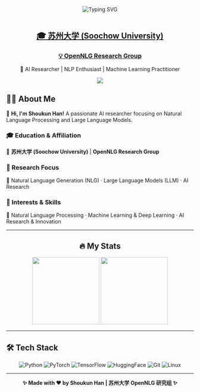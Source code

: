 <div align="center">

<!-- 打字机效果标题 -->
<img src="https://readme-typing-svg.demolab.com?font=Fira+Code&size=32&duration=2800&pause=2000&color=A855F7&center=true&vCenter=true&width=940&lines=Hi+there,+I'm+Shoukun+Han;Welcome+to+my+GitHub+Profile!;AI+Researcher+at+Soochow+University" alt="Typing SVG" />

<br/>
<br/>

<!-- 机构信息 -->
<h2><a href="https://www.suda.edu.cn/" target="_blank">🎓 苏州大学 (Soochow University)</a></h2>
<h3><a href="https://opennlg.cn/#/index" target="_blank">💡 OpenNLG Research Group</a></h3>

<!-- 个人简介 -->
<p>🚀 AI Researcher | NLP Enthusiast | Machine Learning Practitioner</p>

<!-- 波浪分隔线 -->
<img src="https://raw.githubusercontent.com/andreasbm/readme/master/assets/lines/rainbow.png" />

</div>

## 👨‍💻 About Me

👋 **Hi, I'm Shoukun Han!** A passionate AI researcher focusing on Natural Language Processing and Large Language Models.

### 🎓 Education & Affiliation
🏫 **苏州大学 (Soochow University)** | **OpenNLG Research Group**

### 🔬 Research Focus
🎯 Natural Language Generation (NLG) · Large Language Models (LLM) · AI Research

### 🌟 Interests & Skills
🧠 Natural Language Processing · Machine Learning & Deep Learning · AI Research & Innovation

---

<div align="center">

## 🔥 My Stats

<!-- GitHub 统计卡片 -->
<p>
  <img height="180em" src="https://github-readme-stats.vercel.app/api?username=Kshqsz&show_icons=true&theme=tokyonight&include_all_commits=true&count_private=true"/>
  <img height="180em" src="https://github-readme-stats.vercel.app/api/top-langs/?username=Kshqsz&layout=compact&langs_count=8&theme=tokyonight"/>
</p>

</div>

---

## 🛠️ Tech Stack

<div align="center">

![Python](https://img.shields.io/badge/Python-3776AB?style=flat-square&logo=python&logoColor=white)
![PyTorch](https://img.shields.io/badge/PyTorch-EE4C2C?style=flat-square&logo=pytorch&logoColor=white)
![TensorFlow](https://img.shields.io/badge/TensorFlow-FF6F00?style=flat-square&logo=tensorflow&logoColor=white)
![HuggingFace](https://img.shields.io/badge/🤗_HuggingFace-FFD21E?style=flat-square)
![Git](https://img.shields.io/badge/Git-F05032?style=flat-square&logo=git&logoColor=white)
![Linux](https://img.shields.io/badge/Linux-FCC624?style=flat-square&logo=linux&logoColor=black)

</div>

---

<div align="center">

**✨ Made with ❤️ by Shoukun Han | 苏州大学 OpenNLG 研究组 ✨**

</div>